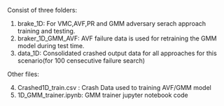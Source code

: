 Consist of three folders: 

 1. brake_1D: For VMC,AVF,PR and GMM adversary serach approach training and testing.
 2. braker_1D_GMM_AVF: AVF failure data is used for retraining the GMM model during test time. 
 3. data_1D: Consolidated crashed output data for all approaches for this scenario(for 100 censecutive failure search) 

Other files:

 4. Crashed1D_train.csv : Crash Data used to training AVF/GMM model
 5. 1D_GMM_trainer.ipynb: GMM trainer jupyter notebook code
